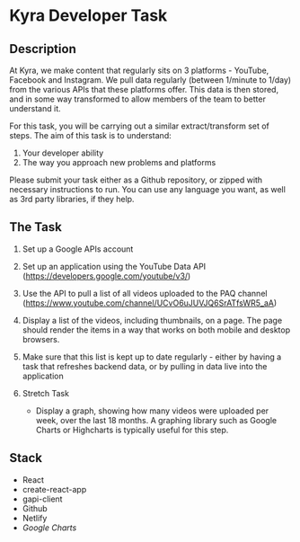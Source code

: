 # Kyra Developer Task

## Description

At Kyra, we make content that regularly sits on 3 platforms - YouTube, Facebook and Instagram. We pull data regularly (between 1/minute to 1/day) from the various APIs that these platforms offer. This data is then stored, and in some way transformed to allow members of the team to better understand it.

For this task, you will be carrying out a similar extract/transform set of steps. The aim of this task is to understand:

1. Your developer ability
2. The way you approach new problems and platforms

Please submit your task either as a Github repository, or zipped with necessary instructions to run. You can use any language you want, as well as 3rd party libraries, if they help.

## The Task

1. Set up a Google APIs account
2. Set up an application using the YouTube Data API (https://developers.google.com/youtube/v3/)
3. Use the API to pull a list of all videos uploaded to the PAQ channel (https://www.youtube.com/channel/UCvO6uJUVJQ6SrATfsWR5_aA)
4. Display a list of the videos, including thumbnails, on a page. The page should render the items in a way that works on both mobile and desktop browsers.
5. Make sure that this list is kept up to date regularly - either by having a task that refreshes backend data, or by pulling in data live into the application
6. Stretch Task

   - Display a graph, showing how many videos were uploaded per week, over the last 18 months. A graphing library such as Google Charts or Highcharts is typically useful for this step.

## Stack

- React
- create-react-app
- gapi-client
- Github
- Netlify
- _Google Charts_
